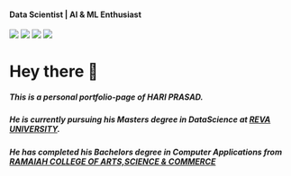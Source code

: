 #### Data Scientist | AI & ML Enthusiast
<a href="https://www.linkedin.com/in/hariprasads6/"><img src="https://img.shields.io/badge/-LinkedIn-0072b1?&style=for-the-badge&logo=linkedin&logoColor=white" /></a>
<a href="https://github.com/hsnaidu"><img src="https://img.shields.io/badge/Github-181717?style=for-the-badge&logo=github&logoColor=white"/></a>
<a href="https://medium.com/@_hariprasad"><img src="https://img.shields.io/badge/Medium-000000?style=for-the-badge&logo=medium&logoColor=white"/></a>
<a href="https://share.streamlit.io/"><img src="https://img.shields.io/badge/Streamlit-FF4B4B?style=for-the-badge&logo=streamlit&logoColor=white"/></a>

# Hey there 👋
##### This is a personal portfolio-page of HARI PRASAD.
##### He is currently pursuing his Masters degree in DataScience at [REVA UNIVERSITY]("https://www.reva.edu.in/course/msc-in-master-of-science-in-data-science").
##### He has completed his Bachelors degree in Computer Applications from [RAMAIAH COLLEGE OF ARTS,SCIENCE & COMMERCE]("https://msrcasc.edu.in/bca-bachelor-of-computer-applications")



